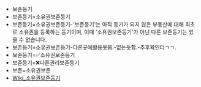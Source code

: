 - 보존등기
- 보존등기=소유권보존등기
- 보존등기=소유권보존등기-'보존등기'는 아직 등기가 되지 않은 부동산에 대해 최초로 소유권을 등록하는 등기이며, 이때 '소유권보존등기'가 아닌 다른 보존등기는 있을 수 없습니다. 
- 보존등기=소유권보존등기-다른곳에활용못봄.-없는듯함.-추후확인더ㄱㄱ.
- 보존등기=✅소유권보존등기
- 보존등기=❌다른권리보존등기
- 보존=소유권보존
- [Wiki_소유권보존등기](https://ko.wikipedia.org/wiki/%EC%86%8C%EC%9C%A0%EA%B6%8C_%EB%B3%B4%EC%A1%B4_%EB%93%B1%EA%B8%B0)